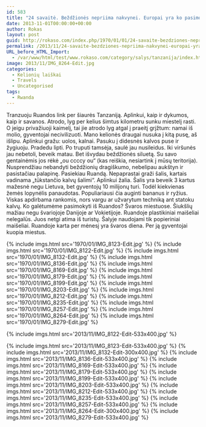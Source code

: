 ```yaml
---
id: 583
title: "24 savaitė. Beždžionės nepriima nakvynei. Europai yra ko pasimokyti iš Afrikos nykštukės Rvandos [90s skaitymo]"
date: 2013-11-01T00:00:00+00:00
author: Rokas
layout: post
guid: http://rokaso.com/index.php/1970/01/01/24-savaite-bezdziones-nepriima-nakvynei-europai-yra-ko-pasimokyti-is-afrikos-nykstukes-rvandos-90s-skaitymo-2/
permalink: /2013/11/24-savaite-bezdziones-nepriima-nakvynei-europai-yra-ko-pasimokyti-is-afrikos-nykstukes-rvandos-90s-skaitymo-2/
URL_before_HTML_Import:
  - /var/www/html/test/www.rokaso.com/category/salys/tanzanija/index.html
image: 2013/11/IMG_8264-Edit.jpg
categories:
  - Kelionių laiškai
  - Travels
  - Uncategorised
tags:
  - Rwanda
---
```


Tranzuoju Ruandos link per šiaurės Tanzaniją. Aplinkui, kaip ir dykumos, kaip ir savanos. Atrodo, lyg per kelius šimtus kilometru sunku miestelį rasti. O jeigu privažiuoji kaimelį, tai jie atrodo lyg atgal į praeitį grįžtum: namai iš molio, gyventojai necivilizuoti.
Mano kelionės draugai nusuka į kitą pusę, aš išlipu. Aplinkui gražu: uolos, kalnai. Pasuku į didesnės kalvos puse ir žygiuoju. Pradedu lipti. Po truputi tamsėja, saulė jau nusileidus. Iki viršunės jau nebetoli, beveik matau. Bet išvydau beždžionės siluetą. Su savo gentainėmis jos rėkė „ou ccccy ou“ (kas reiškia, nesiartink į mūsų teritorija). Nusprendžiau nebandyti beždžionių dragiškumo, nebelipau aukštyn ir pasistačiau palapinę.
Pasiekiau Ruandą. Nepaprastai graži šalis, kartais vadinama „tūkstančio kalvų šalimi“. Aplinkui žalia. Šalis yra beveik 3 kartus mažesnė negu Lietuva, bet gyventojų 10 milijonų turi. Todėl kiekvienas žemės lopynėlis panaudotas. Populiariausi čia auginti bananus ir ryžius. Viskas apdirbama rankomis, nors vargu ar užvarytum techniką ant statoku kalvų.
Ko galėtumėme pasimokyti iš Ruandos? Švaros miestuose. Šiukšlių mažiau negu švariojoje Danijoje ar Vokietijoje. Ruandoje plastikiniai maišeliai nelegalūs. Juos netgi atima iš turistų. Šalyje naudojami tik popieriniai maišeliai. Ruandoje karta per mėnesį yra švaros diena. Per ją gyventojai kuopia miestus.

{% include imgs.html src='1970/01/IMG_8123-Edit.jpg' %}
{% include imgs.html src='1970/01/IMG_8122-Edit.jpg' %}
{% include imgs.html src='1970/01/IMG_8132-Edit.jpg' %}
{% include imgs.html src='1970/01/IMG_8136-Edit.jpg' %}
{% include imgs.html src='1970/01/IMG_8169-Edit.jpg' %}
{% include imgs.html src='1970/01/IMG_8179-Edit.jpg' %}
{% include imgs.html src='1970/01/IMG_8199-Edit.jpg' %}
{% include imgs.html src='1970/01/IMG_8203-Edit.jpg' %}
{% include imgs.html src='1970/01/IMG_8212-Edit.jpg' %}
{% include imgs.html src='1970/01/IMG_8235-Edit.jpg' %}
{% include imgs.html src='1970/01/IMG_8257-Edit.jpg' %}
{% include imgs.html src='1970/01/IMG_8264-Edit.jpg' %}
{% include imgs.html src='1970/01/IMG_8279-Edit.jpg' %}

{% include imgs.html src='2013/11/IMG_8122-Edit-533x400.jpg' %}

{% include imgs.html src='2013/11/IMG_8123-Edit-533x400.jpg' %}
{% include imgs.html src='2013/11/IMG_8132-Edit-300x400.jpg' %}
{% include imgs.html src='2013/11/IMG_8136-Edit-533x400.jpg' %}
{% include imgs.html src='2013/11/IMG_8169-Edit-533x400.jpg' %}
{% include imgs.html src='2013/11/IMG_8179-Edit-533x400.jpg' %}
{% include imgs.html src='2013/11/IMG_8199-Edit-533x400.jpg' %}
{% include imgs.html src='2013/11/IMG_8203-Edit-533x400.jpg' %}
{% include imgs.html src='2013/11/IMG_8212-Edit-533x400.jpg' %}
{% include imgs.html src='2013/11/IMG_8235-Edit-533x400.jpg' %}
{% include imgs.html src='2013/11/IMG_8257-Edit-533x400.jpg' %}
{% include imgs.html src='2013/11/IMG_8264-Edit-300x400.jpg' %}
{% include imgs.html src='2013/11/IMG_8279-Edit-533x400.jpg' %}
